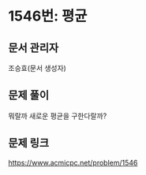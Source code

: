# 1546번: 평균
## 문서 관리자
조승효(문서 생성자)
## 문제 풀이
뭐랄까 새로운 평균을 구한다랄까?
## 문제 링크
https://www.acmicpc.net/problem/1546